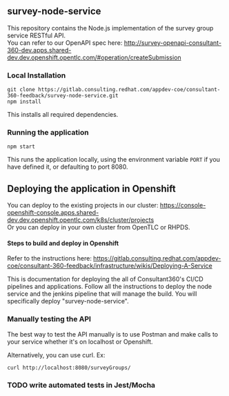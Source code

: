 ## survey-node-service

This repository contains the Node.js implementation of the survey group service RESTful API. <br/>
You can refer to our OpenAPI spec here: http://survey-openapi-consultant-360-dev.apps.shared-dev.dev.openshift.opentlc.com/#operation/createSubmission

### Local Installation

```
git clone https://gitlab.consulting.redhat.com/appdev-coe/consultant-360-feedback/survey-node-service.git
npm install
```

This installs all required dependencies.

### Running the application

```
npm start
```

This runs the application locally, using the environment variable `PORT` if you have defined it, or defaulting to port 8080.

## Deploying the application in Openshift

You can deploy to the existing projects in our cluster: https://console-openshift-console.apps.shared-dev.dev.openshift.opentlc.com/k8s/cluster/projects<br/>
Or you can deploy in your own cluster from OpenTLC or RHPDS.

#### Steps to build and deploy in Openshift

Refer to the instructions here: https://gitlab.consulting.redhat.com/appdev-coe/consultant-360-feedback/infrastructure/wikis/Deploying-A-Service <br/>

This is documentation for deploying the all of Consultant360's CI/CD pipelines and applications. 
Follow all the instructions to deploy the node service and the jenkins pipeline that will manage the build.
You will specifically deploy "survey-node-service".

### Manually testing the API

The best way to test the API manually is to use Postman and make calls to your service whether it's on localhost or Openshift. <br/>

Alternatively, you can use curl. Ex:
```
curl http://localhost:8080/surveyGroups/
```

### TODO write automated tests in Jest/Mocha